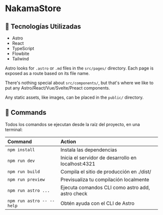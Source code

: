 # NakamaStore

## 🧰 Tecnologías Utilizadas

* Astro
* React 
* TypeScript
* Flowbite
* Tailwind

Astro looks for `.astro` or `.md` files in the `src/pages/` directory. Each page is exposed as a route based on its file name.

There's nothing special about `src/components/`, but that's where we like to put any Astro/React/Vue/Svelte/Preact components.

Any static assets, like images, can be placed in the `public/` directory.

## 🧞 Commands

Todos los comandos se ejecutan desde la raíz del proyecto, en una terminal:

| Command                   | Action                                           |
| :------------------------ | :----------------------------------------------- |
| `npm install`             | Instala las dependencias                         |
| `npm run dev`             | Inicia el servidor de desarrollo en localhost:4321      |
| `npm run build`           | Compila el sitio de producción en ./dist/         |
| `npm run preview`         | Previsualiza tu compilación localmente   |
| `npm run astro ...`       | Ejecuta comandos CLI como astro add, astro check |
| `npm run astro -- --help` | Obtén ayuda con el CLI de Astro                  |

